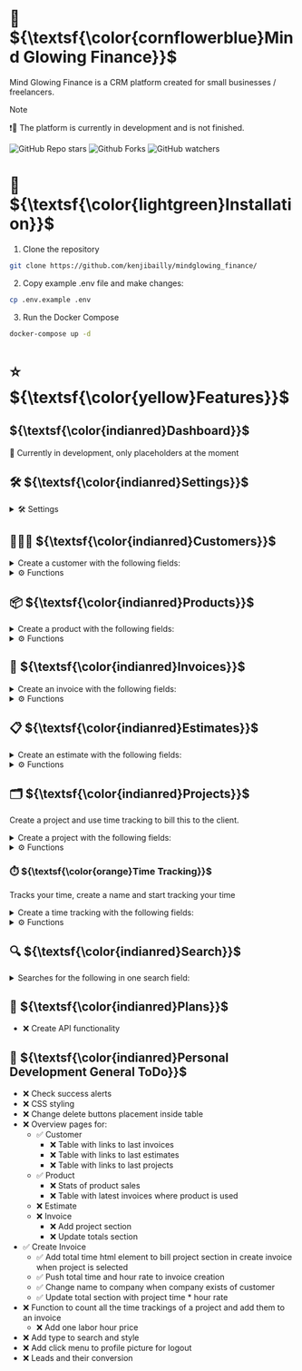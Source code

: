 # 👔 ${\textsf{\color{cornflowerblue}Mind Glowing Finance}}$

Mind Glowing Finance is a CRM platform created for small businesses / freelancers. 

> [!NOTE]
> ❗🚧 The platform is currently in development and is not finished.

![GitHub Repo stars](https://img.shields.io/github/stars/kenjibailly/mindglowing_finance?style=plastic&logo=github&color=blue)
![Github Forks](https://img.shields.io/github/forks/kenjibailly/mindglowing_finance?style=plastic&logo=github&color=blue)
![GitHub watchers](https://img.shields.io/github/watchers/kenjibailly/mindglowing_finance?style=plastic&logo=github&color=blue)

# 💾 ${\textsf{\color{lightgreen}Installation}}$

1. Clone the repository

```bash 
git clone https://github.com/kenjibailly/mindglowing_finance/
```

2. Copy example .env file and make changes:

```bash
cp .env.example .env
```



3. Run the Docker Compose

```bash
docker-compose up -d
```

# ⭐ ${\textsf{\color{yellow}Features}}$

## ${\textsf{\color{indianred}Dashboard}}$

🚧 Currently in development, only placeholders at the moment

## 🛠️ ${\textsf{\color{indianred}Settings}}$
<details>

<summary>🛠️ Settings</summary>

### Account

- ✅ Date Format
- ✅ Time Zone
- ✅ Currency
- ✅ First Name
- ✅ Last Name
- ✅ Email
- ✅ Company Name
- ✅ Street
- ✅ Street 2
- ✅ City
- ✅ State
- ✅ Zip
- ✅ Country

### Customization

- ✅ Invoice Prefix
- ✅ Invoice Separator
- ✅ Estimate Prefix
- ✅ Estimate Separator
- ✅ Items Per Page (pagination)

### Payment Methods

Create a payment method with the following fields:

- ✅ Name
- ✅ Description

### Discounts

Create a discount with the following fields:

- ✅ Name
- ✅ Discount Code
- ✅ Discount total
- ✅ Discount Percentage
- ✅ Description

### Shipping Companies

Create a shipping company with the following fields:

- ✅ Name
- ✅ Description

### Taxes

Create a tax with the following fields:

- ✅ Name
- ✅ Percentage
- ✅ Description

</details>

## 🧑‍🤝‍🧑 ${\textsf{\color{indianred}Customers}}$

<details>

<summary>Create a customer with the following fields:</summary>
</br>

**Personal Information:**
- ✅ First Name
- ✅ Last Name
- ✅ Email
- ✅ Company
- ✅ Currency

**Shipping and Billing Information**

- ✅ Street
- ✅ Street 2
- ✅ City
- ✅ State
- ✅ Zip
- ✅ Country
- ✅ Option to save billing same as shipping

**Contact Information**

- ✅ Preferred medium of contact
    - Email
    - Discord
    - Telegram
    - Instagram
    - Twitter
    - Other 
- ✅ Contact Medium Username

</details>

<details>

<summary>⚙️ Functions</summary>

- ✅ Create
- ✅ Edit
- ✅ Delete
- ✅ Delete Selected

</details>

## 📦 ${\textsf{\color{indianred}Products}}$

<details>

<summary>Create a product with the following fields:</summary>

- ✅ Picture
- ✅ Name
- ✅ Price
- ✅ Description

</details>

<details>

<summary>⚙️ Functions</summary>

- ✅ Create
- ✅ Edit
- ✅ Delete
- ✅ Delete Selected

</details>

## 📃 ${\textsf{\color{indianred}Invoices}}$

<details>

<summary>Create an invoice with the following fields:</summary>

- ✅ Number
- ✅ Customer
- ✅ Product
- ✅ Quantity
- ✅ Option to add another product
- ✅ Add project
- ✅ Add project hour rate
- ✅ Discount
- ✅ Option to add another discount
- ✅ Tax
- ✅ Shipping Amount
- ✅ Shipping Company
- ✅ Paid On Date
- ✅ Paid Amount
- ✅ Payment Method
- ✅ Option to add another payment
- ✅ Description

</details>

<details>

<summary>⚙️ Functions</summary>

- ✅ Create
- ✅ Delete
- ✅ Delete Selected
- ❌ Edit invoice
- ❌ Create a PDF
- ❌ Send the PDF to the client using mailgun

</details>


## 📋 ${\textsf{\color{indianred}Estimates}}$

<details>

<summary>Create an estimate with the following fields:</summary>

- ❌ Number
- ❌ Customer
- ❌ Product
- ❌ Quantity
- ❌ Option to add another product
- ❌ Discount
- ❌ Option to add another discount
- ❌ Tax
- ❌ Shipping Amount
- ❌ Shipping Company
- ❌ Project time
- ❌ Project hour rate
- ❌ Description

</details>

<details>

<summary>⚙️ Functions</summary>

- ❌ Create
- ❌ Edit
- ❌ Delete
- ❌ Delete Selected
- ❌ Create a PDF
- ❌ Send the PDF to the client using mailgun

</details>

## 🗂️ ${\textsf{\color{indianred}Projects}}$

Create a project and use time tracking to bill this to the client.

<details>

<summary>Create a project with the following fields:</summary>

- ✅ Name
- ✅ Customer
- ✅ Description

</details>

<details>

<summary>⚙️ Functions</summary>

- ✅ Create
- ✅ Edit
- ✅ Delete
- ✅ Delete Selected

</details>

### ⏱️ ${\textsf{\color{orange}Time Tracking}}$

Tracks your time, create a name and start tracking your time

<details>

<summary>Create a time tracking with the following fields:</summary>

- ✅ Name
- ✅ Has start date and time
- ✅ Has stop date and time
- ❌ Custom start/stop date and time input 

</details>

<details>

<summary>⚙️ Functions</summary>

- ✅ Start
- ✅ Stop
- ✅ Delete Selected

</details>

## 🔍 ${\textsf{\color{indianred}Search}}$

<details>

<summary>Searches for the following in one search field:</summary>
</br>

**Customers**

- ✅ First Name
- ✅ Last Name
- ✅ Email

**Invoices**

- ✅ Number with prefix
- ✅ Description

**Products**

- ✅ Name
- ✅ Description

**Projects**

- ✅ Name
- ✅ Description

</details>

## 🔮 ${\textsf{\color{indianred}Plans}}$

- ❌ Create API functionality

## 👷 ${\textsf{\color{indianred}Personal Development General ToDo}}$

- ❌ Check success alerts
- ❌ CSS styling
- ❌ Change delete buttons placement inside table
- ❌ Overview pages for:
    - ✅ Customer
        - ❌ Table with links to last invoices
        - ❌ Table with links to last estimates
        - ❌ Table with links to last projects
    - ✅ Product
        - ❌ Stats of product sales
        - ❌ Table with latest invoices where product is used
    - ❌ Estimate
    - ❌ Invoice
        - ❌ Add project section
        - ❌ Update totals section
- ✅ Create Invoice
    - ✅ Add total time html element to bill project section in create invoice when project is selected
    - ✅ Push total time and hour rate to invoice creation
    - ✅ Change name to company when company exists of customer
    - ✅ Update total section with project time * hour rate
- ❌ Function to count all the time trackings of a project and add them to an invoice
    - ❌ Add one labor hour price
- ❌ Add type to search and style
- ❌ Add click menu to profile picture for logout
- ❌ Leads and their conversion